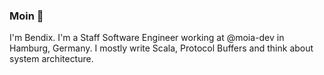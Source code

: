 ### Moin 👋

I'm Bendix. I'm a Staff Software Engineer working at @moia-dev in Hamburg, Germany. I mostly write Scala, Protocol Buffers and think about system architecture.
